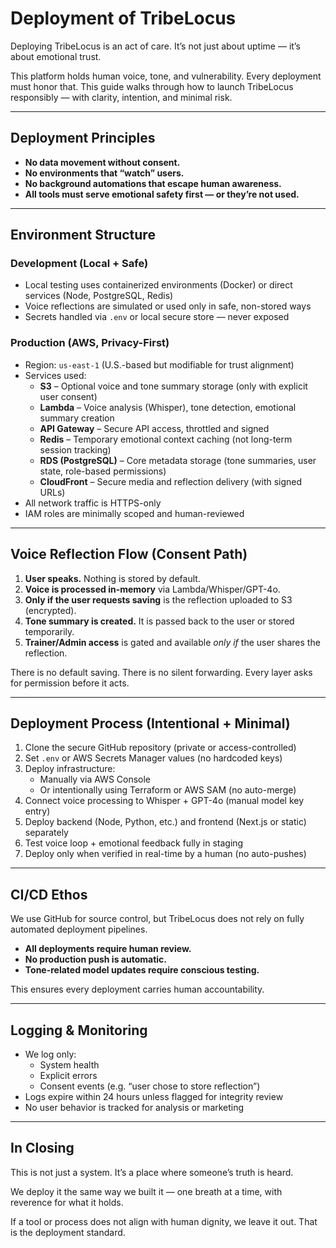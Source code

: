 # Deployment of TribeLocus

Deploying TribeLocus is an act of care. It’s not just about uptime — it’s about emotional trust.

This platform holds human voice, tone, and vulnerability. Every deployment must honor that. This guide walks through how to launch TribeLocus responsibly — with clarity, intention, and minimal risk.

---

## Deployment Principles

- **No data movement without consent.**
- **No environments that “watch” users.**
- **No background automations that escape human awareness.**
- **All tools must serve emotional safety first — or they’re not used.**

---

## Environment Structure

### Development (Local + Safe)
- Local testing uses containerized environments (Docker) or direct services (Node, PostgreSQL, Redis)
- Voice reflections are simulated or used only in safe, non-stored ways
- Secrets handled via `.env` or local secure store — never exposed

### Production (AWS, Privacy-First)
- Region: `us-east-1` (U.S.-based but modifiable for trust alignment)
- Services used:
  - **S3** – Optional voice and tone summary storage (only with explicit user consent)
  - **Lambda** – Voice analysis (Whisper), tone detection, emotional summary creation
  - **API Gateway** – Secure API access, throttled and signed
  - **Redis** – Temporary emotional context caching (not long-term session tracking)
  - **RDS (PostgreSQL)** – Core metadata storage (tone summaries, user state, role-based permissions)
  - **CloudFront** – Secure media and reflection delivery (with signed URLs)
- All network traffic is HTTPS-only
- IAM roles are minimally scoped and human-reviewed

---

## Voice Reflection Flow (Consent Path)

1. **User speaks.** Nothing is stored by default.
2. **Voice is processed in-memory** via Lambda/Whisper/GPT-4o.
3. **Only if the user requests saving** is the reflection uploaded to S3 (encrypted).
4. **Tone summary is created.** It is passed back to the user or stored temporarily.
5. **Trainer/Admin access** is gated and available *only if* the user shares the reflection.

There is no default saving. There is no silent forwarding. Every layer asks for permission before it acts.

---

## Deployment Process (Intentional + Minimal)

1. Clone the secure GitHub repository (private or access-controlled)
2. Set `.env` or AWS Secrets Manager values (no hardcoded keys)
3. Deploy infrastructure:
   - Manually via AWS Console  
   - Or intentionally using Terraform or AWS SAM (no auto-merge)
4. Connect voice processing to Whisper + GPT-4o (manual model key entry)
5. Deploy backend (Node, Python, etc.) and frontend (Next.js or static) separately
6. Test voice loop + emotional feedback fully in staging
7. Deploy only when verified in real-time by a human (no auto-pushes)

---

## CI/CD Ethos

We use GitHub for source control, but TribeLocus does not rely on fully automated deployment pipelines.

- **All deployments require human review.**
- **No production push is automatic.**
- **Tone-related model updates require conscious testing.**

This ensures every deployment carries human accountability.

---

## Logging & Monitoring

- We log only:
  - System health
  - Explicit errors
  - Consent events (e.g. “user chose to store reflection”)
- Logs expire within 24 hours unless flagged for integrity review
- No user behavior is tracked for analysis or marketing

---

## In Closing

This is not just a system. It’s a place where someone’s truth is heard.

We deploy it the same way we built it — one breath at a time, with reverence for what it holds.

If a tool or process does not align with human dignity, we leave it out. That is the deployment standard.

